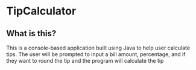 # TipCalculator
## What is this? ##

This is a console-based application built using Java to help user calculate tips. The user will be prompted to input a bill amount, percentage, and if they want to round the tip and the program will calculate the tip
